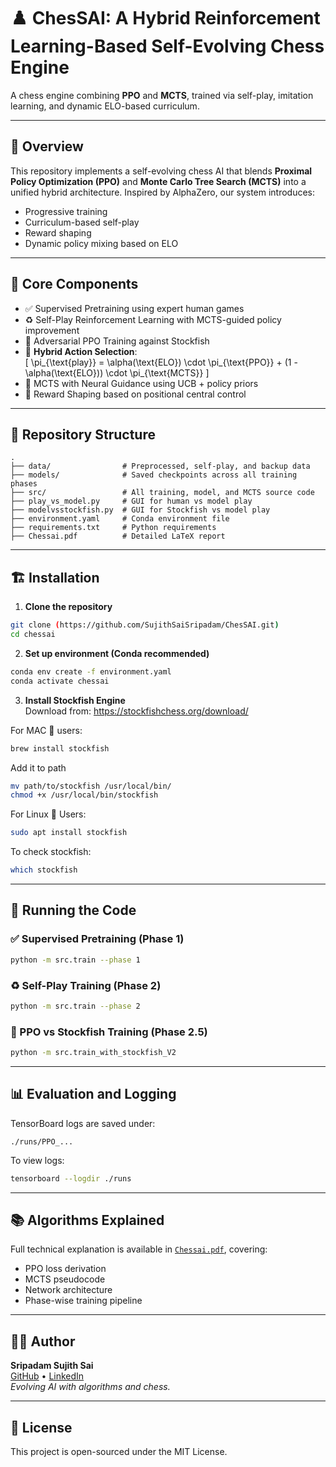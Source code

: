 # ♟️ ChesSAI: A Hybrid Reinforcement Learning-Based Self-Evolving Chess Engine

A chess engine combining **PPO** and **MCTS**, trained via self-play, imitation learning, and dynamic ELO-based curriculum.

---

## 🚀 Overview

This repository implements a self-evolving chess AI that blends **Proximal Policy Optimization (PPO)** and **Monte Carlo Tree Search (MCTS)** into a unified hybrid architecture. Inspired by AlphaZero, our system introduces:

- Progressive training
- Curriculum-based self-play
- Reward shaping
- Dynamic policy mixing based on ELO

---

## 🧠 Core Components

- ✅ Supervised Pretraining using expert human games  
- ♻️ Self-Play Reinforcement Learning with MCTS-guided policy improvement  
- 🤖 Adversarial PPO Training against Stockfish  
- 🔁 **Hybrid Action Selection**:  
  \[
  \pi_{\text{play}} = \alpha(\text{ELO}) \cdot \pi_{\text{PPO}} + (1 - \alpha(\text{ELO})) \cdot \pi_{\text{MCTS}}
  \]
- 🌲 MCTS with Neural Guidance using UCB + policy priors  
- 🧭 Reward Shaping based on positional central control  

---

## 📂 Repository Structure

```
.
├── data/                # Preprocessed, self-play, and backup data
├── models/              # Saved checkpoints across all training phases
├── src/                 # All training, model, and MCTS source code
├── play_vs_model.py     # GUI for human vs model play
├── modelvsstockfish.py  # GUI for Stockfish vs model play
├── environment.yaml     # Conda environment file
├── requirements.txt     # Python requirements
├── Chessai.pdf          # Detailed LaTeX report
```

---

## 🏗️ Installation

1. **Clone the repository**  
```bash
git clone (https://github.com/SujithSaiSripadam/ChesSAI.git)
cd chessai
```

2. **Set up environment (Conda recommended)**  
```bash
conda env create -f environment.yaml
conda activate chessai
```

3. **Install Stockfish Engine**  
Download from: https://stockfishchess.org/download/

For MAC 🍎 users:

```bash
brew install stockfish
```

Add it to path
```bash
mv path/to/stockfish /usr/local/bin/
chmod +x /usr/local/bin/stockfish
```

For Linux 🐧 Users:
```bash
sudo apt install stockfish
```

To check stockfish:
```bash
which stockfish
```

---

## 🧪 Running the Code

### ✅ Supervised Pretraining (Phase 1)
```bash
python -m src.train --phase 1
```

### ♻️ Self-Play Training (Phase 2)
```bash
python -m src.train --phase 2
```

### 🤖 PPO vs Stockfish Training (Phase 2.5)
```bash
python -m src.train_with_stockfish_V2
```

---

## 📊 Evaluation and Logging

TensorBoard logs are saved under:
```
./runs/PPO_...
```

To view logs:
```bash
tensorboard --logdir ./runs
```

---

## 📚 Algorithms Explained

Full technical explanation is available in [`Chessai.pdf`](Chessai.pdf), covering:

- PPO loss derivation  
- MCTS pseudocode  
- Network architecture  
- Phase-wise training pipeline  

---

## 👨‍💻 Author

**Sripadam Sujith Sai**  
[GitHub]((https://github.com/SujithSaiSripadam/ChesSAI)) • [LinkedIn](https://www.linkedin.com/in/sripadam-sujith-sai/)   
_Evolving AI with algorithms and chess._

---

## 📃 License

This project is open-sourced under the MIT License.
